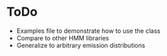 # ToDo
- Examples file to demonstrate how to use the class
- Compare to other HMM libraries
- Generalize to arbitrary emission distributions
